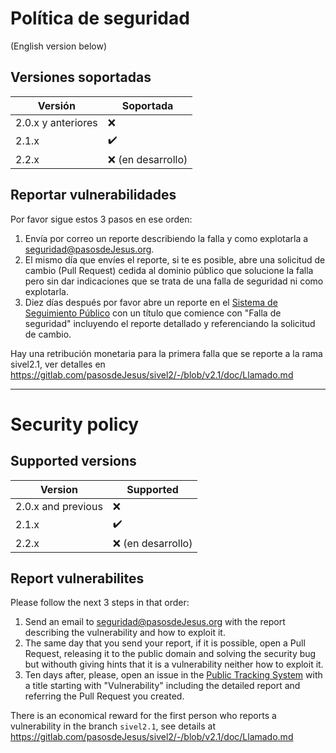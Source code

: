 # Política de seguridad
(English version below)

## Versiones soportadas

| Versión | Soportada          |
| ------- | ------------------ |
| 2.0.x y anteriores   |  :x:               |
| 2.1.x   | :heavy_check_mark: |
| 2.2.x   | :x: (en desarrollo)|


## Reportar vulnerabilidades

Por favor sigue estos 3 pasos en ese orden:

1. Envía por correo un reporte describiendo la falla y como explotarla 
   a <seguridad@pasosdeJesus.org>.
2. El mismo día que envíes el reporte, si te es posible, abre una solicitud 
   de cambio (Pull Request) cedida al dominio público que solucione la falla
   pero sin dar indicaciones que se trata de una falla de seguridad
   ni como explotarla.
3. Diez días después por favor abre un reporte en el 
   [Sistema de Seguimiento Público](https://gitlab.com/pasosdeJesus/sivel2_gen/-/issues) 
   con un título que comience con "Falla de seguridad" incluyendo
   el reporte detallado y referenciando la solicitud de cambio.

Hay una retribución monetaria para la primera falla que se reporte a la rama
sivel2.1, ver detalles en
<https://gitlab.com/pasosdeJesus/sivel2/-/blob/v2.1/doc/Llamado.md>

----

# Security policy

## Supported versions

| Version | Supported          |
| ------- | ------------------ |
| 2.0.x and previous     |  :x:               |
| 2.1.x   | :heavy_check_mark: |
| 2.2.x   | :x: (en desarrollo)|


## Report vulnerabilites

Please follow the next 3 steps in that order:

1. Send an email to <seguridad@pasosdeJesus.org> with the report describing 
   the vulnerability and how to exploit it.
2. The same day that you send your report, if it is possible,
   open a Pull Request, releasing it to the public domain and solving
   the security bug but withouth giving hints that it is a vulnerability
   neither how to exploit it.
3. Ten days after, please, open an issue in the
   [Public Tracking System](https://gitlab.com/pasosdeJesus/sivel2_gen/-/issues) 
   with a title starting with "Vulnerability" including
   the detailed report and referring the Pull Request you created.

There is an economical reward for the first person who reports a
vulnerability in the branch `sivel2.1`, see details at
  <https://gitlab.com/pasosdeJesus/sivel2/-/blob/v2.1/doc/Llamado.md>


